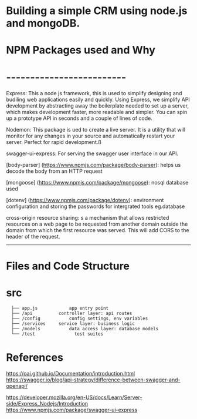 # Building a simple CRM using node.js and mongoDB. 

# NPM Packages used and Why
# -------------------------


Express: This a node js framework, this is used to simplify designing and budiling web applications easily and quickly.
Using Express, we simplify API development by abstracting away the boilerplate needed to set up a server, which makes development faster, more readable and simpler. You can spin up a prototype API in seconds and a couple of lines of code.

Nodemon: This package is ued to create a live server. It is a utility that will monitor for any changes in your source and automatically restart your server. Perfect for rapid development.ß

 swagger-ui-express: For serving the swagger user interface in our API.

 [body-parser] (https://www.npmjs.com/package/body-parser): helps us decode the body from an HTTP request

 [mongoose] (https://www.npmjs.com/package/mongoose): nosql database used

 [dotenv] (https://www.npmjs.com/package/dotenv): environment configuration and storing the passwords for intergrated tools eg.database

 cross-origin resource sharing: s a mechanism that allows restricted resources on a web page to be requested from another domain outside the domain from which the first resource was served. This will add CORS to the header of the request.

-------------------------

# Files and Code Structure
   # src
      ├── app.js			app entry point
      ├── /api			controller layer: api routes
      ├── /config			config settings, env variables
      ├── /services		service layer: business logic
      ├── /models			data access layer: database models	
      └── /test               test suites

# References

https://oai.github.io/Documentation/introduction.html
https://swagger.io/blog/api-strategy/difference-between-swagger-and-openapi/

 https://developer.mozilla.org/en-US/docs/Learn/Server-side/Express_Nodejs/Introduction
 https://www.npmjs.com/package/swagger-ui-express
